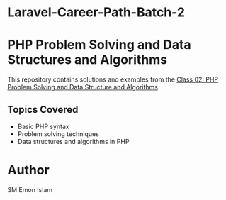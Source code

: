 # Laravel-Career-Path-Batch-2

# PHP Problem Solving and Data Structures and Algorithms

This repository contains solutions and examples from the [Class 02: PHP Problem Solving and Data Structure and Algorithms](https://www.notion.so/Class-02-PHP-Problem-Solving-and-Data-Structure-and-Algorithms-DSA-0b73aa9c7b6b4e19bb3901bfccbae66e?pvs=12).

## Topics Covered

- Basic PHP syntax
- Problem solving techniques
- Data structures and algorithms in PHP

# Author
SM Emon Islam
